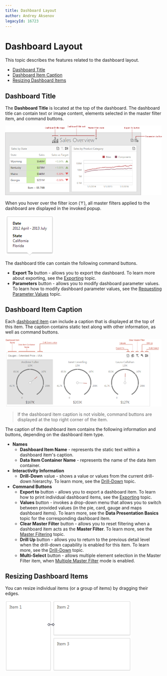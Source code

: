 ```yaml
---
title: Dashboard Layout
author: Andrey Aksenov
legacyId: 16723
---
```

# Dashboard Layout
This topic describes the features related to the dashboard layout.
* [Dashboard Title](#dashboard-title)
* [Dashboard Item Caption](#dashboard-item-caption)
* [Resizing Dashboard Items](#resizing-dashboard-items)

## <a name="dashboard-title"/>Dashboard Title
The **Dashboard Title** is located at the top of the dashboard. The dashboard title can contain text or image content, elements selected in the master filter item, and command buttons.

![wdd-dashboard-title](../../../images/img126004.png)

When you hover over the filter icon (![DashboardTitle_MasterFilterIcon_Web](../../../images/img23672.png)), all master filters applied to the dashboard are displayed in the invoked popup.

![DashboardTitle_MasterFilterPopup_Web](../../../images/img23673.png)

The dashboard title can contain the following command buttons.
* **Export To** button - allows you to export the dashboard. To learn more about exporting, see the [Exporting](../exporting.md) topic.
* **Parameters** button - allows you to modify dashboard parameter values. To learn how to modify dashboard parameter values, see the [Requesting Parameter Values](../dashboard-parameters/requesting-parameter-values.md) topic.

## <a name="dashboard-item-caption"/>Dashboard Item Caption
Each [dashboard item](../dashboard-items.md) can include a caption that is displayed at the top of this item. The caption contains static text along with other information, as well as command buttons.

![WebViewer_DashboardItemCaption](../../../images/img22466.png)

> If the dashboard item caption is not visible, command buttons are displayed at the top right corner of the item.

The caption of the dashboard item contains the following information and buttons, depending on the dashboard item type.
* **Names**
	* **Dashboard Item Name** - represents the static text within a dashboard item's caption.
	* **Data Item Container Name** - represents the name of the data item container.
* **Interactivity Information**
	* **Drill-Down** value - shows a value or values from the current drill-down hierarchy. To learn more, see the [Drill-Down](drill-down.md) topic.
* **Command Buttons**
	* **Export to** button - allows you to export a dashboard item. To learn how to print individual dashboard items, see the [Exporting](../exporting.md) topic.
	* **Values** button - invokes a drop-down menu that allows you to switch between provided values (in the pie, card, gauge and maps dashboard items). To learn more, see the **Data Presentation Basics** topic for the corresponding dashboard item.
	* **Clear Master Filter** button - allows you to reset filtering when a dashboard item acts as the **Master Filter**. To learn more, see the [Master Filtering](master-filtering.md) topic.
	* **Drill Up** button - allows you to return to the previous detail level when the drill-down capability is enabled for this item. To learn more, see the [Drill-Down](drill-down.md) topic.
	* **Multi-Select** button - allows multiple element selection in the Master Filter item, when [Multiple Master Filter](master-filtering.md) mode is enabled.

## <a name="resizing-dashboard-items"/>Resizing Dashboard Items
You can resize individual items (or a group of items) by dragging their edges.

![Layout_ResizingItem_Web](../../../images/img22857.png)